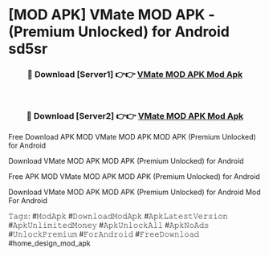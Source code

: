 # [MOD APK] VMate MOD APK - (Premium Unlocked) for Android sd5sr



<div align="center">
<h3>🔴 Download [Server1] 👉👉 <a href="https://momento.my/?title=VMate_MOD_APK">VMate MOD APK Mod Apk</a></h3><br>

<h3>🔴 Download [Server2] 👉👉 <a href="https://momento.my/?title=VMate_MOD_APK">VMate MOD APK Mod Apk</a></h3>
</div>



Free Download APK MOD VMate MOD APK MOD APK (Premium Unlocked) for Android

Download VMate MOD APK MOD APK (Premium Unlocked) for Android

Free APK MOD VMate MOD APK MOD APK (Premium Unlocked) for Android

Download VMate MOD APK MOD APK (Premium Unlocked) for Android Mod For Android

𝚃𝚊𝚐𝚜: #𝙼𝚘𝚍𝙰𝚙𝚔 #𝙳𝚘𝚠𝚗𝚕𝚘𝚊𝚍𝙼𝚘𝚍𝙰𝚙𝚔 #𝙰𝚙𝚔𝙻𝚊𝚝𝚎𝚜𝚝𝚅𝚎𝚛𝚜𝚒𝚘𝚗 #𝙰𝚙𝚔𝚄𝚗𝚕𝚒𝚖𝚒𝚝𝚎𝚍𝙼𝚘𝚗𝚎𝚢 #𝙰𝚙𝚔𝚄𝚗𝚕𝚘𝚌𝚔𝙰𝚕𝚕 #𝙰𝚙𝚔𝙽𝚘𝙰𝚍𝚜 #𝚄𝚗𝚕𝚘𝚌𝚔𝙿𝚛𝚎𝚖𝚒𝚞𝚖 #𝙵𝚘𝚛𝙰𝚗𝚍𝚛𝚘𝚒𝚍 #𝙵𝚛𝚎𝚎𝙳𝚘𝚠𝚗𝚕𝚘𝚊𝚍 #home_design_mod_apk
